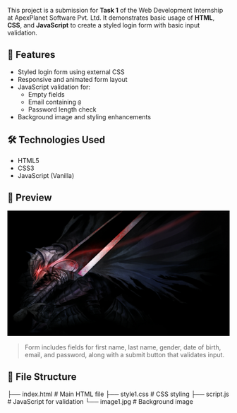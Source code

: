 This project is a submission for **Task 1** of the Web Development Internship at ApexPlanet Software Pvt. Ltd. It demonstrates basic usage of **HTML**, **CSS**, and **JavaScript** to create a styled login form with basic input validation.

## 🔧 Features

- Styled login form using external CSS
- Responsive and animated form layout
- JavaScript validation for:
  - Empty fields
  - Email containing `@`
  - Password length check
- Background image and styling enhancements

## 🛠 Technologies Used

- HTML5
- CSS3
- JavaScript (Vanilla)

## 📸 Preview

![Form Screenshot](image1.jpg)

> Form includes fields for first name, last name, gender, date of birth, email, and password, along with a submit button that validates input.

## 📂 File Structure

├── index.html # Main HTML file
├── style1.css # CSS styling
├── script.js # JavaScript for validation
└── image1.jpg # Background image
